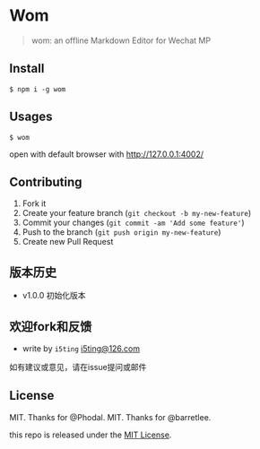 # Wom

> wom: an offline Markdown Editor for Wechat MP

## Install

```
$ npm i -g wom
```

## Usages

```
$ wom
```

open with default browser with http://127.0.0.1:4002/

## Contributing

1. Fork it
2. Create your feature branch (`git checkout -b my-new-feature`)
3. Commit your changes (`git commit -am 'Add some feature'`)
4. Push to the branch (`git push origin my-new-feature`)
5. Create new Pull Request

## 版本历史

- v1.0.0 初始化版本

## 欢迎fork和反馈

- write by `i5ting` i5ting@126.com

如有建议或意见，请在issue提问或邮件

## License

MIT. Thanks for @Phodal.
MIT. Thanks for @barretlee.

this repo is released under the [MIT
License](http://www.opensource.org/licenses/MIT).
